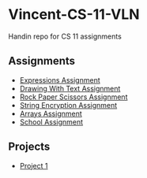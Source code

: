 Vincent-CS-11-VLN
==================================
Handin repo for CS 11 assignments

## **Assignments**
- [Expressions Assignment](https://github.com/Crabo-7498/Vincent-CS-11-VLN/blob/main/Expressions%20Assignment/src/Main.java)
- [Drawing With Text Assignment](https://github.com/Crabo-7498/Vincent-CS-11-VLN/blob/main/Drawing%20With%20Strings%20Assignment/src/Main.java)
- [Rock Paper Scissors Assignment](https://github.com/Crabo-7498/Vincent-CS-11-VLN/blob/main/RPS%20Assignment/src/Main.java)
- [String Encryption Assignment](https://github.com/Crabo-7498/Vincent-CS-11-VLN/blob/main/String%20Encryption%20Assignment/src/Main.java)
- [Arrays Assignment](https://github.com/Crabo-7498/Vincent-CS-11-VLN/blob/main/String%20Encryption%20Assignment/src/Main.java)
- [School Assignment](https://github.com/Crabo-7498/Vincent-CS-11-VLN/blob/main/School%20Assignment/src/)

## **Projects**
- [Project 1](https://github.com/Crabo-7498/Vincent-CS-11-VLN/blob/main/ProjectNumber1/src/Main.java)
